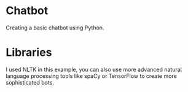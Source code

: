# Chatbot
Creating a basic chatbot using Python.


# Libraries 

I used NLTK in this example, you can also use more advanced natural language processing tools like spaCy or TensorFlow to create more sophisticated bots.





